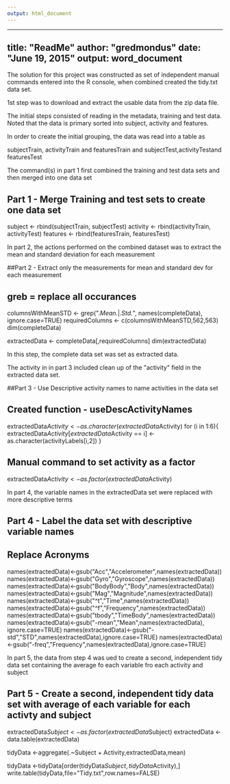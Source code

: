 ```yaml
---
output: html_document
---
```

---
title: "ReadMe"
author: "gredmondus"
date: "June 19, 2015"
output: word_document
--

The solution for this project was constructed as set of independent manual commands entered into the R console, when combined created the tidy.txt data set. 

1st step was to download and extract the usable data from the zip data file.

The initial steps consisted of reading in the metadata, training and test data. Noted that the data is primary sorted into subject, activity and features.  

In order to create the initial grouping, the data was read into a table as 

subjectTrain, activityTrain and featuresTrain and subjectTest,activityTestand featuresTest

The command(s) in part 1 first combined the training and test data sets and then merged into one data set   

## Part 1 - Merge Training and test sets to create one data set

subject <- rbind(subjectTrain, subjectTest)
activity <- rbind(activityTrain, activityTest)
features <- rbind(featuresTrain, featuresTest)

In part 2, the actions performed on the combined dataset was to extract the mean and standard deviation for each measurement

##Part 2 - Extract only the measurements for mean and standard dev for each measurement

## greb = replace all occurances

columnsWithMeanSTD <- grep(".*Mean.*|.*Std.*", names(completeData), ignore.case=TRUE)
requiredColumns <- c(columnsWithMeanSTD,562,563)
dim(completeData)

extractedData <- completeData[,requiredColumns]
dim(extractedData)

In this step, the complete data set was set as extracted data.  

The activity in in part 3 included clean up of the "activity" field in the extracted data set. 

##Part 3 - Use Descriptive activity names to name activities in the data set

## Created function - useDescActivityNames

extractedData$Activity <- as.character(extractedData$Activity)
for (i in 1:6){
  extractedData$Activity[extractedData$Activity == i] <- as.character(activityLabels[i,2])
}

## Manual command to set activity as a factor 
extractedData$Activity <- as.factor(extractedData$Activity) 

In part 4, the variable names in the extractedData set were replaced with more descriptive terms

## Part 4 - Label the data set with descriptive variable names

## Replace Acronyms
names(extractedData)<-gsub("Acc","Accelerometer",names(extractedData))
names(extractedData)<-gsub("Gyro","Gyroscope",names(extractedData))
names(extractedData)<-gsub("BodyBody","Body",names(extractedData))
names(extractedData)<-gsub("Mag","Magnitude",names(extractedData))
names(extractedData)<-gsub("^t","Time",names(extractedData))
names(extractedData)<-gsub("^f","Frequency",names(extractedData))
names(extractedData)<-gsub("tbody","TimeBody",names(extractedData))
names(extractedData)<-gsub("-mean","Mean",names(extractedData), ignore.case=TRUE)
names(extractedData)<-gsub("-std","STD",names(extractedData),ignore.case=TRUE)
names(extractedData)<-gsub("-freq","Frequency",names(extractedData),ignore.case=TRUE)

In part 5, the data from step 4 was ued to create a second, independent tidy data set containing the average fo each variable fro each activity and subject

## Part 5 - Create a second, independent tidy data set with average of each variable for each activty and subject

extractedData$Subject <-as.factor(extractedData$Subject)
extractedData <- data.table(extractedData)
 
tidyData <-aggregate(.~Subject + Activity,extractedData,mean)

tidyData <-tidyData[order(tidyData$Subject,tidyData$Activity),]
write.table(tidyData,file="Tidy.txt",row.names=FALSE)





